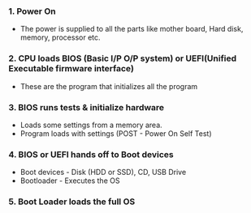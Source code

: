 ### 1. Power On
- The power is supplied to all the parts like mother board, Hard disk, memory, processor etc.
### 2. CPU loads BIOS (Basic I/P O/P system) or UEFI(Unified Executable firmware interface)
- These are the program that initializes all the program
### 3. BIOS runs tests & initialize hardware
- Loads some settings from a memory area.
- Program loads with settings (POST - Power On Self Test)
### 4. BIOS or UEFI hands off to Boot devices
  - Boot devices - Disk (HDD or SSD), CD, USB Drive
  - Bootloader - Executes the OS
### 5. Boot Loader loads the full OS
